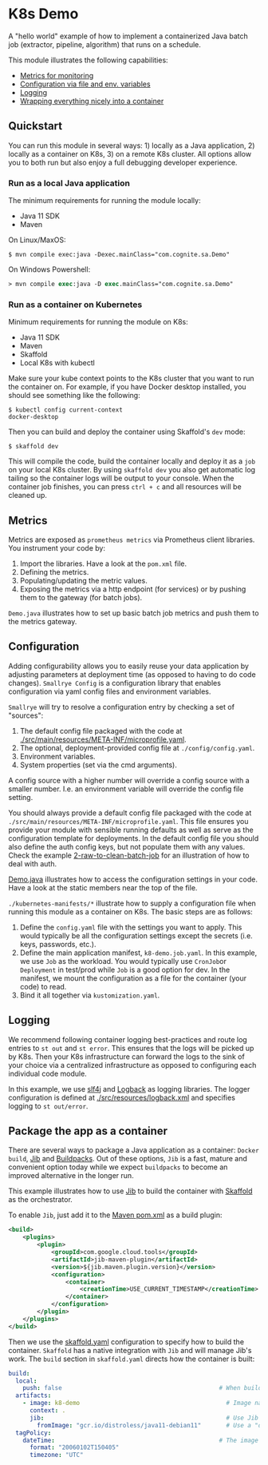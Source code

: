 # K8s Demo

A "hello world" example of how to implement a containerized Java batch job (extractor, pipeline, 
algorithm) that runs on a schedule.

This module illustrates the following capabilities:
- [Metrics for monitoring](#metrics)
- [Configuration via file and env. variables](#configuration)
- [Logging](#logging)
- [Wrapping everything nicely into a container](#Package-the-app-as-a-container)

## Quickstart

You can run this module in several ways: 1) locally as a Java application, 2) locally as a container on K8s, 
3) on a remote K8s cluster. All options allow you to both run but also enjoy a full debugging developer experience.

### Run as a local Java application

The minimum requirements for running the module locally:
- Java 11 SDK
- Maven

On Linux/MaxOS:
```console
$ mvn compile exec:java -Dexec.mainClass="com.cognite.sa.Demo"
```

On Windows Powershell:
```ps
> mvn compile exec:java -D exec.mainClass="com.cognite.sa.Demo"
```

### Run as a container on Kubernetes

Minimum requirements for running the module on K8s:
- Java 11 SDK
- Maven
- Skaffold
- Local K8s with kubectl

Make sure your kube context points to the K8s cluster that you want to run the container on. For example, if you 
have Docker desktop installed, you should see something like the following:
```console
$ kubectl config current-context
docker-desktop
```

Then you can build and deploy the container using Skaffold's `dev` mode:
```console
$ skaffold dev
```
This will compile the code, build the container locally and deploy it as a `job` on your local K8s cluster. By using 
`skaffold dev` you also get automatic log tailing so the container logs will be output to your console. When the 
container job finishes, you can press `ctrl + c` and all resources will be cleaned up.

## Metrics

Metrics are exposed as `prometheus metrics` via Prometheus client libraries. You instrument your code by:
1. Import the libraries. Have a look at the `pom.xml` file.
2. Defining the metrics.
3. Populating/updating the metric values.
4. Exposing the metrics via a http endpoint (for services) or by pushing them to the gateway (for batch jobs).

`Demo.java` illustrates how to set up basic batch job metrics and push them to the metrics gateway.

## Configuration

Adding configurability allows you to easily reuse your data application by adjusting parameters at deployment time (as opposed to having to do code changes). `Smallrye Config` is a configuration library that enables configuration via yaml config files and environment variables. 

`Smallrye` will try to resolve a configuration entry by checking a set of "sources":
1. The default config file packaged with the code at [./src/main/resources/META-INF/microprofile.yaml](./src/main/resources/META-INF/microprofile.yaml).
2. The optional, deployment-provided config file at `./config/config.yaml`.
3. Environment variables.
4. System properties (set via the cmd arguments).

A config source with a higher number will override a config source with a smaller number. I.e. an environment variable will override the config file setting.

You should always provide a default config file packaged with the code at `./src/main/resources/META-INF/microprofile.yaml`. This file ensures you provide your module with sensible running defaults as well as serve as the configuration template for deployments. In the default config file you should also define the auth config keys, but not populate them with any values. Check the example [2-raw-to-clean-batch-job](../2-raw-to-clean-batch-job) for an illustration of how to deal with auth.

[Demo.java](./src/main/java/com/cognite/sa/Demo.java) illustrates how to access the configuration settings in your code. Have a look at the static members near the top of the file.

`./kubernetes-manifests/*` illustrate how to supply a configuration file when running this module as a container on K8s. The basic steps are as follows:
1) Define the `config.yaml` file with the settings you want to apply. This would typically be all the configuration settings except the secrets (i.e. keys, passwords, etc.).
2) Define the main application manifest, `k8-demo.job.yaml`. In this example, we use `Job` as the workload. You would typically use `CronJob`or `Deployment` in test/prod while `Job` is a good option for dev. In the manifest, we mount the configuration as a file for the container (your code) to read.
3) Bind it all together via `kustomization.yaml`. 

## Logging

We recommend following container logging best-practices and route log entries to `st out` and `st error`. This ensures that the logs will be picked up by K8s. Then your K8s infrastructure can forward the logs to the sink of your choice via a centralized infrastructure as opposed to configuring each individual code module.

In this example, we use [slf4j](https://www.slf4j.org/) and [Logback](https://logback.qos.ch/) as logging libraries. The logger configuration is defined at [./src/resources/logback.xml](./src/resources/logback.xml) and specifies logging to `st out/error`.

## Package the app as a container

There are several ways to package a Java application as a container: `Docker build`, [Jib](https://github.com/GoogleContainerTools/jib) and [Buildpacks](https://buildpacks.io/). Out of these options, `Jib` is a fast, mature and convenient option today while we expect `buildpacks` to become an improved alternative in the longer run.

This example illustrates how to use [Jib](https://github.com/GoogleContainerTools/jib) to build the container with [Skaffold](https://skaffold.dev/) as the orchestrator.

To enable `Jib`, just add it to the [Maven pom.xml](./pom.xml) as a build plugin:
```xml
<build>
    <plugins>
        <plugin>
            <groupId>com.google.cloud.tools</groupId>
            <artifactId>jib-maven-plugin</artifactId>
            <version>${jib.maven.plugin.version}</version>
            <configuration>
                <container>
                    <creationTime>USE_CURRENT_TIMESTAMP</creationTime>
                </container>
            </configuration>
        </plugin>
    </plugins>
</build>
```

Then we use the [skaffold.yaml](./skaffold.yaml) configuration to specify how to build the container. `Skaffold` has a native integration with `Jib` and will manage Jib's work. The `build` section in `skaffold.yaml` directs how the container is built:
```yaml
build:
  local:
    push: false                                            # When building locally, do not push the image to a repository
  artifacts:
    - image: k8-demo                                         # Image name
      context: .
      jib:                                                   # Use Jib as the container builder
        fromImage: "gcr.io/distroless/java11-debian11"       # Use a "distroless" base image
  tagPolicy:
    dateTime:                                              # The image will be tagged with the build timestamp
      format: "20060102T150405"
      timezone: "UTC"
```